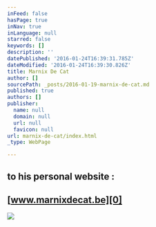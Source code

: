 ```yaml
---
inFeed: false
hasPage: true
inNav: true
inLanguage: null
starred: false
keywords: []
description: ''
datePublished: '2016-01-24T16:39:31.785Z'
dateModified: '2016-01-24T16:39:30.826Z'
title: Marnix De Cat
author: []
sourcePath: _posts/2016-01-19-marnix-de-cat.md
published: true
authors: []
publisher:
  name: null
  domain: null
  url: null
  favicon: null
url: marnix-de-cat/index.html
_type: WebPage

---
```

## to his personal website :

## [www.marnixdecat.be][0]
![](https://the-grid-user-content.s3-us-west-2.amazonaws.com/46608108-a9a2-4789-9770-ef71844f5227.jpg)

[0]: https://marnixdecat.wix.com/home